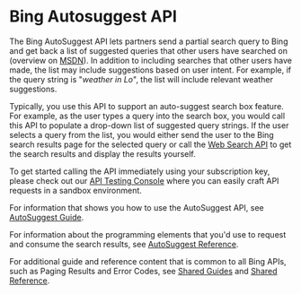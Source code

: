 <!-- 
NavPath: Bing Autosuggest API
LinkLabel: Overview
Weight: 80
Url: Bing-autosuggest-API/documentation
ExternalLink: https://msdn.microsoft.com/en-us/library/mt711406.aspx
-->

# Bing Autosuggest API

The Bing AutoSuggest API lets partners send a partial search query to Bing and get back a list of suggested queries that other users have searched on (overview on [MSDN](https://msdn.microsoft.com/en-us/library/mt711406.aspx)). In addition to including searches that other users have made, the list may include suggestions based on user intent. For example, if the query string is "*weather in Lo*", the list will include relevant weather suggestions.

Typically, you use this API to support an auto-suggest search box feature. For example, as the user types a query into the search box, you would call this API to populate a drop-down list of suggested query strings. If the user selects a query from the list, you would either send the user to the Bing search results page for the selected query or call the [Web Search API](https://msdn.microsoft.com/en-us/library/mt711415(v=bsynd.50).aspx) to get the search results and display the results yourself.

To get started calling the API immediately using your subscription key, please check out our [API Testing Console](https://bingapis.portal.azure-api.net/docs/services/56c7694ecf5ff801a090fbd1/operations/56c769a2cf5ff801a090fbd2) where you can easily craft API requests in a sandbox environment.

For information that shows you how to use the AutoSuggest API, see [AutoSuggest Guide](https://msdn.microsoft.com/en-us/library/mt711401(v=bsynd.50).aspx).

For information about the programming elements that you'd use to request and consume the search results, see [AutoSuggest Reference](https://msdn.microsoft.com/en-us/library/mt711395(v=bsynd.50).aspx).

For additional guide and reference content that is common to all Bing APIs, such as Paging Results and Error Codes, see [Shared Guides](https://msdn.microsoft.com/en-us/library/mt711404(v=bsynd.50).aspx) and [Shared Reference](https://msdn.microsoft.com/en-us/library/mt711403(v=bsynd.50).aspx).
